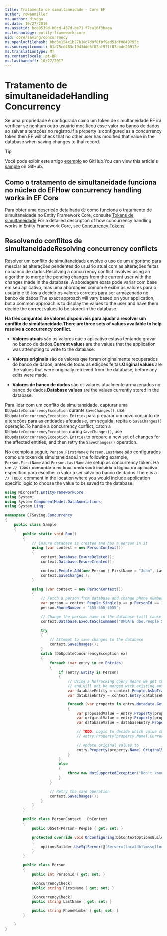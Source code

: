 ```yaml
---
title: Tratamento de simultaneidade - Core EF
author: rowanmiller
ms.author: divega
ms.date: 10/27/2016
ms.assetid: bce0539d-b0cd-457d-be71-f7ca16f3baea
ms.technology: entity-framework-core
uid: core/saving/concurrency
ms.openlocfilehash: bbd3e154c1b27b16c7d8f8fbf9ed51df0849795c
ms.sourcegitcommit: 01a75cd483c1943ddd6f82af971f07abde20912e
ms.translationtype: MT
ms.contentlocale: pt-BR
ms.lasthandoff: 10/27/2017
---
```

# <a name="handling-concurrency"></a><span data-ttu-id="58133-102">Tratamento de simultaneidade</span><span class="sxs-lookup"><span data-stu-id="58133-102">Handling Concurrency</span></span>

<span data-ttu-id="58133-103">Se uma propriedade é configurada como um token de simultaneidade EF irá verificar se nenhum outro usuário modificou esse valor no banco de dados ao salvar alterações no registro.</span><span class="sxs-lookup"><span data-stu-id="58133-103">If a property is configured as a concurrency token then EF will check that no other user has modified that value in the database when saving changes to that record.</span></span>

> [!TIP]  
> <span data-ttu-id="58133-104">Você pode exibir este artigo [exemplo](https://github.com/aspnet/EntityFramework.Docs/tree/master/samples/core/Saving/Saving/Concurrency/) no GitHub.</span><span class="sxs-lookup"><span data-stu-id="58133-104">You can view this article's [sample](https://github.com/aspnet/EntityFramework.Docs/tree/master/samples/core/Saving/Saving/Concurrency/) on GitHub.</span></span>

## <a name="how-concurrency-handling-works-in-ef-core"></a><span data-ttu-id="58133-105">Como o tratamento de simultaneidade funciona no núcleo do EF</span><span class="sxs-lookup"><span data-stu-id="58133-105">How concurrency handling works in EF Core</span></span>

<span data-ttu-id="58133-106">Para obter uma descrição detalhada de como funciona o tratamento de simultaneidade no Entity Framework Core, consulte [Tokens de simultaneidade](../modeling/concurrency.md).</span><span class="sxs-lookup"><span data-stu-id="58133-106">For a detailed description of how concurrency handling works in Entity Framework Core, see [Concurrency Tokens](../modeling/concurrency.md).</span></span>

## <a name="resolving-concurrency-conflicts"></a><span data-ttu-id="58133-107">Resolvendo conflitos de simultaneidade</span><span class="sxs-lookup"><span data-stu-id="58133-107">Resolving concurrency conflicts</span></span>

<span data-ttu-id="58133-108">Resolver um conflito de simultaneidade envolve o uso de um algoritmo para mesclar as alterações pendentes do usuário atual com as alterações feitas no banco de dados.</span><span class="sxs-lookup"><span data-stu-id="58133-108">Resolving a concurrency conflict involves using an algorithm to merge the pending changes from the current user with the changes made in the database.</span></span> <span data-ttu-id="58133-109">A abordagem exata pode variar com base em seu aplicativo, mas uma abordagem comum é exibir os valores para o usuário e tê-los a decidir os valores corretos para ser armazenado no banco de dados.</span><span class="sxs-lookup"><span data-stu-id="58133-109">The exact approach will vary based on your application, but a common approach is to display the values to the user and have them decide the correct values to be stored in the database.</span></span>

<span data-ttu-id="58133-110">**Há três conjuntos de valores disponíveis para ajudar a resolver um conflito de simultaneidade.**</span><span class="sxs-lookup"><span data-stu-id="58133-110">**There are three sets of values available to help resolve a concurrency conflict.**</span></span>

* <span data-ttu-id="58133-111">**Valores atuais** são os valores que o aplicativo estava tentando gravar no banco de dados.</span><span class="sxs-lookup"><span data-stu-id="58133-111">**Current values** are the values that the application was attempting to write to the database.</span></span>

* <span data-ttu-id="58133-112">**Valores originais** são os valores que foram originalmente recuperados do banco de dados, antes de todas as edições feitas.</span><span class="sxs-lookup"><span data-stu-id="58133-112">**Original values** are the values that were originally retrieved from the database, before any edits were made.</span></span>

* <span data-ttu-id="58133-113">**Valores de banco de dados** são os valores atualmente armazenados no banco de dados.</span><span class="sxs-lookup"><span data-stu-id="58133-113">**Database values** are the values currently stored in the database.</span></span>

<span data-ttu-id="58133-114">Para lidar com um conflito de simultaneidade, capturar uma `DbUpdateConcurrencyException` durante `SaveChanges()`, use `DbUpdateConcurrencyException.Entries` para preparar um novo conjunto de alterações para as entidades afetadas e, em seguida, repita o `SaveChanges()` operação.</span><span class="sxs-lookup"><span data-stu-id="58133-114">To handle a concurrency conflict, catch a `DbUpdateConcurrencyException` during `SaveChanges()`, use `DbUpdateConcurrencyException.Entries` to prepare a new set of changes for the affected entities, and then retry the `SaveChanges()` operation.</span></span>

<span data-ttu-id="58133-115">No exemplo a seguir, `Person.FirstName` e `Person.LastName` são configurados como um token de simultaneidade.</span><span class="sxs-lookup"><span data-stu-id="58133-115">In the following example, `Person.FirstName` and `Person.LastName` are setup as concurrency token.</span></span> <span data-ttu-id="58133-116">Há um `// TODO:` comentário no local onde você incluiria a lógica do aplicativo específico para escolher o valor a ser salvo no banco de dados.</span><span class="sxs-lookup"><span data-stu-id="58133-116">There is a `// TODO:` comment in the location where you would include application specific logic to choose the value to be saved to the database.</span></span>

<!-- [!code-csharp[Main](samples/core/Saving/Saving/Concurrency/Sample.cs?highlight=53,54)] -->
``` csharp
using Microsoft.EntityFrameworkCore;
using System;
using System.ComponentModel.DataAnnotations;
using System.Linq;

namespace EFSaving.Concurrency
{
    public class Sample
    {
        public static void Run()
        {
            // Ensure database is created and has a person in it
            using (var context = new PersonContext())
            {
                context.Database.EnsureDeleted();
                context.Database.EnsureCreated();

                context.People.Add(new Person { FirstName = "John", LastName = "Doe" });
                context.SaveChanges();
            }

            using (var context = new PersonContext())
            {
                // Fetch a person from database and change phone number
                var person = context.People.Single(p => p.PersonId == 1);
                person.PhoneNumber = "555-555-5555";

                // Change the persons name in the database (will cause a concurrency conflict)
                context.Database.ExecuteSqlCommand("UPDATE dbo.People SET FirstName = 'Jane' WHERE PersonId = 1");

                try
                {
                    // Attempt to save changes to the database
                    context.SaveChanges();
                }
                catch (DbUpdateConcurrencyException ex)
                {
                    foreach (var entry in ex.Entries)
                    {
                        if (entry.Entity is Person)
                        {
                            // Using a NoTracking query means we get the entity but it is not tracked by the context
                            // and will not be merged with existing entities in the context.
                            var databaseEntity = context.People.AsNoTracking().Single(p => p.PersonId == ((Person)entry.Entity).PersonId);
                            var databaseEntry = context.Entry(databaseEntity);

                            foreach (var property in entry.Metadata.GetProperties())
                            {
                                var proposedValue = entry.Property(property.Name).CurrentValue;
                                var originalValue = entry.Property(property.Name).OriginalValue;
                                var databaseValue = databaseEntry.Property(property.Name).CurrentValue;

                                // TODO: Logic to decide which value should be written to database
                                // entry.Property(property.Name).CurrentValue = <value to be saved>;

                                // Update original values to
                                entry.Property(property.Name).OriginalValue = databaseEntry.Property(property.Name).CurrentValue;
                            }
                        }
                        else
                        {
                            throw new NotSupportedException("Don't know how to handle concurrency conflicts for " + entry.Metadata.Name);
                        }
                    }

                    // Retry the save operation
                    context.SaveChanges();
                }
            }
        }

        public class PersonContext : DbContext
        {
            public DbSet<Person> People { get; set; }

            protected override void OnConfiguring(DbContextOptionsBuilder optionsBuilder)
            {
                optionsBuilder.UseSqlServer(@"Server=(localdb)\mssqllocaldb;Database=EFSaving.Concurrency;Trusted_Connection=True;");
            }
        }

        public class Person
        {
            public int PersonId { get; set; }

            [ConcurrencyCheck]
            public string FirstName { get; set; }

            [ConcurrencyCheck]
            public string LastName { get; set; }

            public string PhoneNumber { get; set; }
        }

    }
}
```
